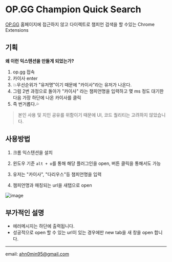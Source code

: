 # OP.GG Champion Quick Search

[OP.GG](https://www.op.gg/) 홈페이지에 접근하지 않고 다이렉트로 챔피언 검색을 할 수있는 Chrome Extensions

## 기획

**왜 이런 익스텐션을 만들게 되었는가?**

1. op.gg 접속
2. 카이사 enter
3. 💥우선순위가 "유저명"이기 때문에 "카이사"라는 유저가 나온다.
4. 그럼 2번 과정으로 돌아가 "카이사" 라는 챔피언명을 입력하고 몇 ms 정도 대기한다음 가장 하단에 나온 카이사를 클릭
5. 즉 번거롭다.💦

> 본인 사용 및 지인 공유를 위함이기 때문에 UI, 코드 퀄리티는 고려하지 않았습니다.

## 사용방법

1. 크롬 익스텐션을 설치
2. 윈도우 기준 `alt + o`를 통해 해당 플러그인을 open, 버튼 클릭을 통해서도 가능

3. 유저는 "카이사", "다리우스"등 챔피언명을 입력
4. 챔피언명과 매칭되는 url을 새탭으로 open

![image](https://github.com/ahn0min/OP.GG_quick_champions_search/assets/89904226/5364e837-8031-441d-a097-dfa7bd0314ea)

## 부가적인 설명

- 에러메시지는 하단에 출력됩니다.
- 성공적으로 open 할 수 있는 url이 있는 경우에만 new tab을 새 창을 open 합니다.

---

email: ahn0min95@gmail.com

